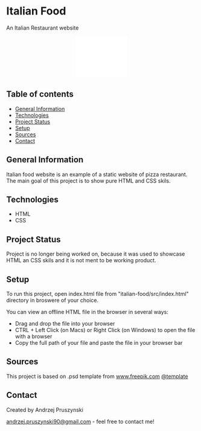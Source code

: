 # Italian Food
An Italian Restaurant website <br />

<div style="text-align:center">
    <img src="images/logo.png">
</div>

## Table of contents
* [General Information](#general-information)
* [Technologies](#technologies)
* [Project Status](#project-status)
* [Setup](#setup)
* [Sources](#sources)
* [Contact](#contact)

## General Information
Italian food website is an example of a static website of pizza restaurant.
The main goal of this project is to show pure HTML and CSS skils.

## Technologies
- HTML
- CSS

## Project Status
Project is no longer being worked on, because it was used to showcase HTML an CSS skils and it is not ment to be working product.

## Setup
To run this project, open index.html file from "italian-food/src/index.html" directory in broswere of your choice.

You can view an offline HTML file in the browser in several ways:

- Drag and drop the file into your browser
- CTRL + Left Click (on Macs) or Right Click (on Windows) to open the file with a browser
- Copy the full path of your file and paste the file in your browser bar

## Sources
This project is based on .psd template from www.freepik.com [@template](https://www.freepik.com/free-psd/web-template-with-landing-page-traditional-italian-food-restaurant_7888138.htm#page=1&query=website%20templates&position=0&from_view=keyword)

## Contact
Created by Andrzej Pruszynski <br />

<a href="mailto:andrzej.pruszynski90@gmail.com">andrzej.pruszynski90@gmail.com</a> - feel free to contact me!